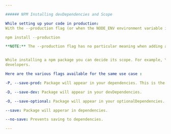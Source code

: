 ```yaml
---

###### NPM Installing devDependencies and Scope

While setting up your code in production:
With the --production flag (or when the NODE_ENV environment variable is set to production), npm will not install modules listed in **devDependencies**.

npm install --production

**NOTE:** The --production flag has no particular meaning when adding a dependency to a project.


While installing a npm package you can decide its scope. For example, You might not need any linting packages like EsLint to be installed in production server as it's sole purpose is for
developers.

Here are the various flags available for the same use case :

-P, --save-prod: Package will appear in your dependencies. This is the default unless -D or -O are present.

-D, --save-dev: Package will appear in your devDependencies.

-O, --save-optional: Package will appear in your optionalDependencies.

--save: Package will apperar in dependencies.

--no-save: Prevents saving to dependencies.

---
```

